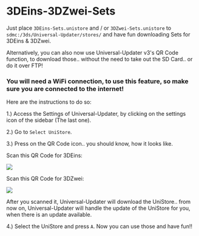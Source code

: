 # 3DEins-3DZwei-Sets

Just place `3DEins-Sets.unistore` and / or `3DZwei-Sets.unistore` to `sdmc:/3ds/Universal-Updater/stores/` and have fun downloading Sets for 3DEins & 3DZwei.

Alternatively, you can also now use Universal-Updater v3's QR Code function, to download those.. without the need to take out the SD Card.. or do it over FTP!

### You will need a WiFi connection, to use this feature, so make sure you are connected to the internet!

Here are the instructions to do so:

1.) Access the Settings of Universal-Updater, by clicking on the settings icon of the sidebar (The last one).

2.) Go to `Select UniStore`.

3.) Press on the QR Code icon.. you should know, how it looks like.

Scan this QR Code for 3DEins:

![](https://github.com/SuperSaiyajinStackZ/3DEins-3DZwei-Sets/blob/master/unistore/3DEins-Sets.png)

Scan this QR Code for 3DZwei:

![](https://github.com/SuperSaiyajinStackZ/3DEins-3DZwei-Sets/blob/master/unistore/3DZwei-Sets.png)


After you scanned it, Universal-Updater will download the UniStore.. from now on, Universal-Updater will handle the update of the UniStore for you, when there is an update available.

4.) Select the UniStore and press `A`. Now you can use those and have fun!!